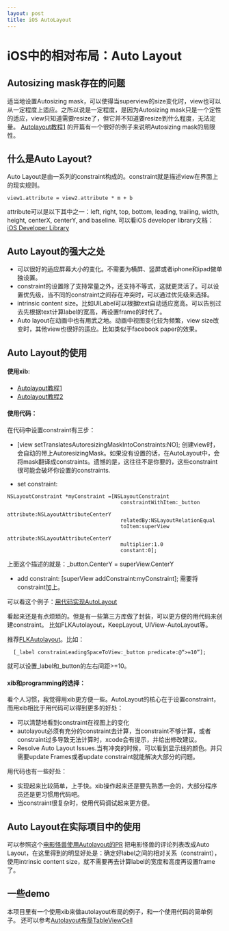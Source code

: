 ```yaml
---
layout: post
title: iOS AutoLayout
---
```



iOS中的相对布局：Auto Layout
================

Autosizing mask存在的问题
-------------------------
适当地设置Autosizing mask，可以使得当superview的size变化时，view也可以从一定程度上适应。之所以说是一定程度，是因为Autosizing mask只是一个定性的适应，view只知道需要resize了，但它并不知道要resize到什么程度，无法定量。
[Autolayout教程1] 的开篇有一个很好的例子来说明Autosizing mask的局限性。


什么是Auto Layout?
------------------
Auto Layout是由一系列的constraint构成的。constraint就是描述view在界面上的现实规则。
```
view1.attribute = view2.attribute * m + b
```
attribute可以是以下其中之一：left, right, top, bottom, leading, trailing, width, height, centerX, centerY, and baseline.
可以看iOS developer library文档：[iOS Developer Library]


Auto Layout的强大之处
---------------------
- 可以很好的适应屏幕大小的变化。不需要为横屏、竖屏或者iphone和ipad做单独设置。
- constraint的设置除了支持常量之外，还支持不等式，这就更灵活了。可以设置优先级，当不同的constraint之间存在冲突时，可以通过优先级来选择。
- intrinsic content size。比如UILabel可以根据text自动适应宽高。可以告别过去先根据text计算label的宽高，再设置frame的时代了。
- Auto layout在动画中也有用武之地。动画中视图变化较为频繁，view size改变时，其他view也很好的适应。比如类似于facebook paper的效果。

Auto Layout的使用
-----------------
#### 使用xib:
* [Autolayout教程1]
* [Autolayout教程2]

#### 使用代码：

在代码中设置constraint有三步：
 
 * [view setTranslatesAutoresizingMaskIntoConstraints:NO];  创建view时，会自动的带上AutoresizingMask。如果没有设置的话，在AutoLayout中，会将mask翻译成constraints。遗憾的是，这往往不是你要的，这些constraint很可能会破坏你设置的constraints.

 * set constraint: 
```
NSLayoutConstraint *myConstraint =[NSLayoutConstraint
                                     constraintWithItem:_button
                                     attribute:NSLayoutAttributeCenterY
                                     relatedBy:NSLayoutRelationEqual
                                     toItem:superView
                                     attribute:NSLayoutAttributeCenterY
                                     multiplier:1.0
                                     constant:0];  
```
上面这个描述的就是：_button.CenterY = superView.CenterY 

 * add constraint:   [superView addConstraint:myConstraint];  需要将constraint加上。

可以看这个例子：[用代码实现AutoLayout]

看起来还是有点烦琐的。但是有一些第三方库做了封装，可以更方便的用代码来创建constraint。
比如FLKAutolayout，KeepLayout, UIView-AutoLayout等。

推荐[FLKAutolayout]。比如：
```
  [_label constrainLeadingSpaceToView:_button predicate:@“>=10”];
```
就可以设置_label和_button的左右间距>=10。

#### xib和programming的选择：
看个人习惯，我觉得用xib更方便一些。AutoLayout的核心在于设置constraint，而用xib相比于用代码可以得到更多的好处：

 - 可以清楚地看到constraint在视图上的变化
 - autolayout必须有充分的constraint去计算，当constraint不够计算，或者constraint过多导致无法计算时，xcode会有提示，并给出修改建议。
 - Resolve Auto Layout Issues.当有冲突的时候，可以看到显示线的颜色。并只需要update Frames或者update constraint就能解决大部分的问题。

用代码也有一些好处：

 - 实现起来比较简单，上手快。xib操作起来还是要先熟悉一会的，大部分程序员还是更习惯用代码吧。
 - 当constraint很复杂时，使用代码调试起来更方便。


Auto Layout在实际项目中的使用
----------------------------
可以参照这个[电影怪兽使用Autolayout的PR]
把电影怪兽的评论列表改成Auto Layout，在这里得到的明显好处是：确定好label之间的相对关系（constraint），使用intrinsic content size，就不需要再去计算label的宽度和高度再设置frame了。

一些demo
--------
本项目里有一个使用xib来做autolayout布局的例子，和一个使用代码的简单例子。
还可以参考[Autolayout布局TableViewCell]


[iOS Developer Library]:https://developer.apple.com/library/ios/documentation/userexperience/conceptual/AutolayoutPG/AutoLayoutConcepts/AutoLayoutConcepts.html#//apple_ref/doc/uid/TP40010853-CH14-SW1
[Autolayout教程1]:http://www.raywenderlich.com/50317/beginning-auto-layout-tutorial-in-ios-7-part-1
[Autolayout教程2]:http://www.raywenderlich.com/50317/beginning-auto-layout-tutorial-in-ios-7-part-2
[用代码实现AutoLayout]:http://www.techotopia.com/index.php/Implementing_iOS_6_Auto_Layout_Constraints_in_Code
[电影怪兽使用Autolayout的PR]:http://code.dapps.douban.com/Jaeger-iPhone/pull/191/
[Autolayout布局TableViewCell]:https://github.com/caoimghgin/TableViewCellWithAutoLayout
[FLKAutolayout]:https://github.com/dkduck/FLKAutoLayout
